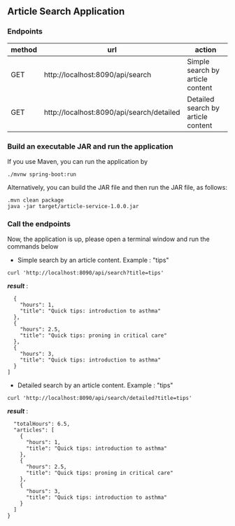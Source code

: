 ## Article Search Application

### Endpoints
| method  | url | action |
| ------------- | ------------- |------------- |
| GET  |  http://localhost:8090/api/search |Simple search by article content|
| GET  | http://localhost:8090/api/search/detailed  |Detailed search by article content|


### Build an executable JAR and run the application

If you use Maven, you can run the application by

`./mvnw spring-boot:run`

Alternatively, you can build the JAR file and then run the JAR file, as follows:

    .mvn clean package 
    java -jar target/article-service-1.0.0.jar

### Call the endpoints

Now, the application is up, please open a terminal window and run the commands below

* Simple search by an article content. Example : "tips"

`curl 'http://localhost:8090/api/search?title=tips'`

***result*** :
```[
  {
    "hours": 1,
    "title": "Quick tips: introduction to asthma"
  },
  {
    "hours": 2.5,
    "title": "Quick tips: proning in critical care"
  },
  {
    "hours": 3,
    "title": "Quick tips: introduction to asthma"
  }
]
```

*  Detailed search by an article content. Example :  "tips"

`curl 'http://localhost:8090/api/search/detailed?title=tips'`

***result*** :
```{
  "totalHours": 6.5,
  "articles": [
    {
      "hours": 1,
      "title": "Quick tips: introduction to asthma"
    },
    {
      "hours": 2.5,
      "title": "Quick tips: proning in critical care"
    },
    {
      "hours": 3,
      "title": "Quick tips: introduction to asthma"
    }
  ]
}
```
